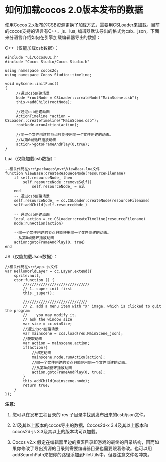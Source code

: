 # **如何加载cocos 2.0版本发布的数据** #

 使用Cocos 2.x发布的CSB资源更换了加载方式，需要用CSLoader来加载。目前的cocos支持的语言有C++、js、lua, 编辑器默认导出的格式为csb、json，下面来分语言介绍如何在引擎加载编辑器导出的数据：
 
 C++（仅能加载csb数据）：

	#include "ui/CocosGUI.h"
	#include "Cocos Studio/Cocos Studio.h"

	using namespace cocos2d;
	using namespace Cocos Studio::timeline;
	
	void myScene::initFunc() 
	{ 
		 //通过csb创建场景
		 Node *rootNode = CSLoader::createNode("MainScene.csb");
		 this->addChild(rootNode);
		 
		 //通过csb创建动画 
		 ActionTimeline *action = CSLoader::createTimeline("MainScene.csb"); 
		 rootNode->runAction(action); 
		 
		 //同一个文件创建的节点只能使用同一个文件创建的动画。 
		 //从第0帧循环播放动画
		 action->gotoFrameAndPlay(0,true);
	} 


Lua（仅能加载csb数据）：
     
	--相关代码在src\packages\mvc\ViewBase.lua文件
	function ViewBase:createResoueceNode(resourceFilename)
		if self.resourceNode_ then
			self.resourceNode_:removeSelf()
				self.resourceNode_ = nil
		end
		-- 通过csb创建场景
		self.resourceNode_ = cc.CSLoader:createNode(resourceFilename)
		self:addChild(self.resourceNode_)
		
		-- 通过csb创建动画
		local action = cc.CSLoader:createTimeline(resourceFilename)
		node:runAction(action)
		
		--同一个文件创建的节点只能使用同一个文件创建的动画。 
        --从第0帧循环播放动画
		action:gotoFrameAndPlay(0, true)
	end

JS（仅能加载Json数据）：
   
	//相关代码在src\app.js文件
	var HelloWorldLayer = cc.Layer.extend({
		sprite:null,
		ctor:function () {
		    //////////////////////////////
		    // 1. super init first
		    this._super();
		
		    /////////////////////////////
		    // 2. add a menu item with "X" image, which is clicked to quit the program
		    //    you may modify it.
		    // ask the window size
		    var size = cc.winSize;
		    //通过json创建场景
		    var mainscene = ccs.load(res.MainScene_json);
			//获取动画
		    var action = mainscene.action;
			if(action){
                //绑定动画
			    mainscene.node.runAction(action);
                //同一个文件创建的节点只能使用同一个文件创建的动画。 
                //从第0帧循环播放动画
			    action.gotoFrameAndPlay(0, true);
			}
            this.addChild(mainscene.node);
		    return true;
		}
	});

**注意:**

1. 您可以在发布工程目录的 res 子目录中找到发布出来的csb/json文件。

2. 2.1及其以上版本的cocos导出的数据，Cocos2d-x 3.4及其以上版本和cocos2d-js 3.3及其以上的版本均可以加载。 

3. Cocos v2.x 假定在编辑器里边的资源目录即游戏的最终的目录结构，因而如果你修改了导出资源的目录则需要编辑器目录也需要跟着修改。也可以用addSearchPath来把你的路径添加到FileUtils中，但要注意文件名冲突。 